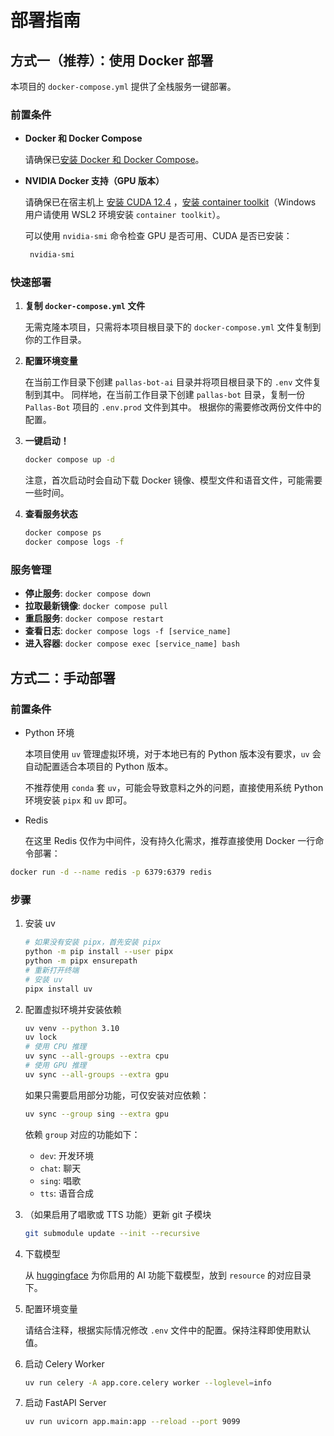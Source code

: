 # 部署指南

## 方式一（推荐）：使用 Docker 部署

本项目的 `docker-compose.yml` 提供了全栈服务一键部署。

### 前置条件

- **Docker 和 Docker Compose**
  
  请确保已[安装 Docker 和 Docker Compose](https://github.com/PallasBot/Pallas-Bot/blob/master/docs/DockerDeployment.md#%E5%AE%89%E8%A3%85-docker-%E4%B8%8E-docker-compose)。

- **NVIDIA Docker 支持（GPU 版本）**
  
  请确保已在宿主机上 [安装 CUDA 12.4](https://docs.nvidia.com/cuda/cuda-installation-guide-microsoft-windows/index.html) ，[安装 container toolkit](https://docs.nvidia.com/datacenter/cloud-native/container-toolkit/latest/install-guide.html)（Windows 用户请使用 WSL2 环境安装 `container toolkit`）。

  可以使用 `nvidia-smi` 命令检查 GPU 是否可用、CUDA 是否已安装：

  ```bash
   nvidia-smi
   ```

### 快速部署

1. **复制 `docker-compose.yml` 文件**

   无需克隆本项目，只需将本项目根目录下的 `docker-compose.yml` 文件复制到你的工作目录。

2. **配置环境变量**

   在当前工作目录下创建 `pallas-bot-ai` 目录并将项目根目录下的 `.env` 文件复制到其中。
   同样地，在当前工作目录下创建 `pallas-bot` 目录，复制一份 `Pallas-Bot` 项目的 `.env.prod` 文件到其中。
   根据你的需要修改两份文件中的配置。

3. **一键启动！**

   ```bash
   docker compose up -d
   ```

   注意，首次启动时会自动下载 Docker 镜像、模型文件和语音文件，可能需要一些时间。

4. **查看服务状态**

   ```bash
   docker compose ps
   docker compose logs -f
   ```

### 服务管理

- **停止服务**: `docker compose down`
- **拉取最新镜像**: `docker compose pull`
- **重启服务**: `docker compose restart`
- **查看日志**: `docker compose logs -f [service_name]`
- **进入容器**: `docker compose exec [service_name] bash`

## 方式二：手动部署

### 前置条件

- Python 环境

    本项目使用 `uv` 管理虚拟环境，对于本地已有的 Python 版本没有要求，`uv` 会自动配置适合本项目的 Python 版本。

    不推荐使用 `conda` 套 `uv`，可能会导致意料之外的问题，直接使用系统 Python 环境安装 `pipx` 和 `uv` 即可。

- Redis

    在这里 Redis 仅作为中间件，没有持久化需求，推荐直接使用 Docker 一行命令部署：

```bash
docker run -d --name redis -p 6379:6379 redis
```

### 步骤

1. 安装 uv

    ```bash
    # 如果没有安装 pipx，首先安装 pipx
    python -m pip install --user pipx
    python -m pipx ensurepath
    # 重新打开终端
    # 安装 uv
    pipx install uv
    ```

2. 配置虚拟环境并安装依赖

    ```bash
    uv venv --python 3.10
    uv lock
    # 使用 CPU 推理
    uv sync --all-groups --extra cpu
    # 使用 GPU 推理
    uv sync --all-groups --extra gpu
    ```

    如果只需要启用部分功能，可仅安装对应依赖：

    ```bash
    uv sync --group sing --extra gpu
    ```

    依赖 `group` 对应的功能如下：

    - `dev`: 开发环境
    - `chat`: 聊天
    - `sing`: 唱歌
    - `tts`: 语音合成

3. （如果启用了唱歌或 TTS 功能）更新 git 子模块

    ```bash
    git submodule update --init --recursive
    ```

4. 下载模型

    从 [huggingface](https://huggingface.co/pallasbot/Pallas-Bot/tree/main) 为你启用的 AI 功能下载模型，放到 `resource` 的对应目录下。

5. 配置环境变量

    请结合注释，根据实际情况修改 `.env` 文件中的配置。保持注释即使用默认值。

6. 启动 Celery Worker

    ```bash
    uv run celery -A app.core.celery worker --loglevel=info
    ```

7. 启动 FastAPI Server

    ```bash
    uv run uvicorn app.main:app --reload --port 9099
    ```
